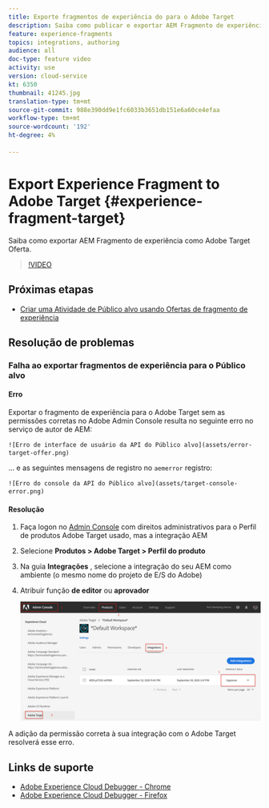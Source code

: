 ```yaml
---
title: Exporte fragmentos de experiência do para o Adobe Target
description: Saiba como publicar e exportar AEM Fragmento de experiência como Ofertas Adobe Target.
feature: experience-fragments
topics: integrations, authoring
audience: all
doc-type: feature video
activity: use
version: cloud-service
kt: 6350
thumbnail: 41245.jpg
translation-type: tm+mt
source-git-commit: 988e390dd9e1fc6033b3651db151e6a60ce4efaa
workflow-type: tm+mt
source-wordcount: '192'
ht-degree: 4%

---
```



# Export Experience Fragment to Adobe Target {#experience-fragment-target}

Saiba como exportar AEM Fragmento de experiência como Adobe Target Oferta.

>[!VIDEO](https://video.tv.adobe.com/v/41245?quality=12&learn=on)

## Próximas etapas

+ [Criar uma Atividade de Público alvo usando Ofertas de fragmento de experiência](./create-target-activity.md)

## Resolução de problemas

### Falha ao exportar fragmentos de experiência para o Público alvo

#### Erro

Exportar o fragmento de experiência para o Adobe Target sem as permissões corretas no Adobe Admin Console resulta no seguinte erro no serviço de autor de AEM:

    ![Erro de interface de usuário da API do Público alvo](assets/error-target-offer.png)

... e as seguintes mensagens de registro no `aemerror` registro:

    ![Erro do console da API do Público alvo](assets/target-console-error.png)

#### Resolução

1. Faça logon no [Admin Console](https://adminconsole.adobe.com/) com direitos administrativos para o Perfil de produtos Adobe Target usado, mas a integração AEM
2. Selecione __Produtos > Adobe Target > Perfil do produto__
3. Na guia __Integrações__ , selecione a integração do seu AEM como ambiente (o mesmo nome do projeto de E/S do Adobe)
4. Atribuir função __de editor__ ou __aprovador__

   ![Erro de API de público alvo](assets/target-permissions.png)

A adição da permissão correta à sua integração com o Adobe Target resolverá esse erro.

## Links de suporte

+ [Adobe Experience Cloud Debugger - Chrome](https://chrome.google.com/webstore/detail/adobe-experience-cloud-de/ocdmogmohccmeicdhlhhgepeaijenapj)
+ [Adobe Experience Cloud Debugger - Firefox](https://addons.mozilla.org/en-US/firefox/addon/adobe-experience-platform-dbg/)